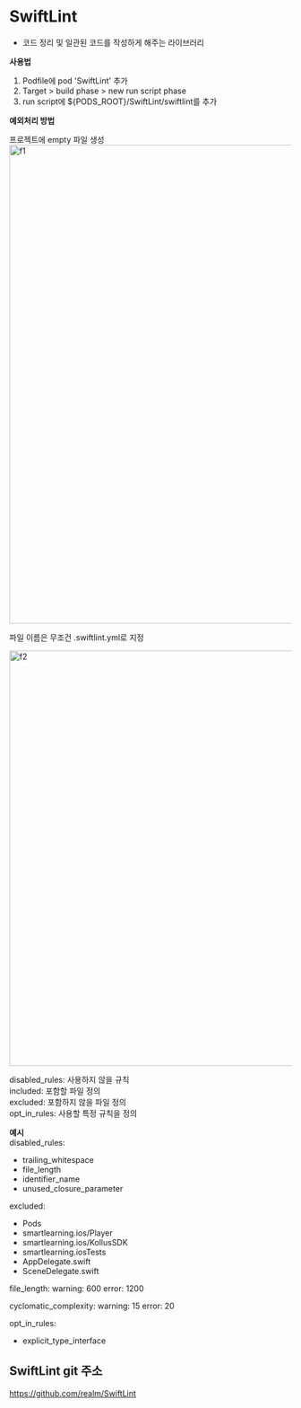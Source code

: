 # SwiftLint
- 코드 정리 및 일관된 코드를 작성하게 해주는 라이브러리

**사용법**

1. Podfile에 pod 'SwiftLint' 추가
2. Target > build phase > new run script phase
3. run script에 ${PODS_ROOT}/SwiftLint/swiftlint를 추가

**예외처리 방법**   

프로젝트에 empty 파일 생성    
<img width="853" alt="f1" src="https://user-images.githubusercontent.com/45002556/108619878-279f3500-746b-11eb-9db1-fd51622d71b3.png">

파일 이름은 무조건 .swiftlint.yml로 지정       

<img width="740" alt="f2" src="https://user-images.githubusercontent.com/45002556/108619881-2a9a2580-746b-11eb-8b41-532d9d302d29.png">

disabled_rules: 사용하지 않을 규칙   
included: 포함할 파일 정의       
excluded: 포함하지 않을 파일 정의     
opt_in_rules: 사용할 특정 규칙을 정의

**예시**   
disabled_rules:
- trailing_whitespace
- file_length
- identifier_name
- unused_closure_parameter

excluded:
- Pods
- smartlearning.ios/Player
- smartlearning.ios/KollusSDK
- smartlearning.iosTests
- AppDelegate.swift
- SceneDelegate.swift

file_length:
  warning: 600
  error: 1200
  
cyclomatic_complexity:
  warning: 15
  error: 20
  
opt_in_rules:
- explicit_type_interface

## SwiftLint git 주소     
https://github.com/realm/SwiftLint
